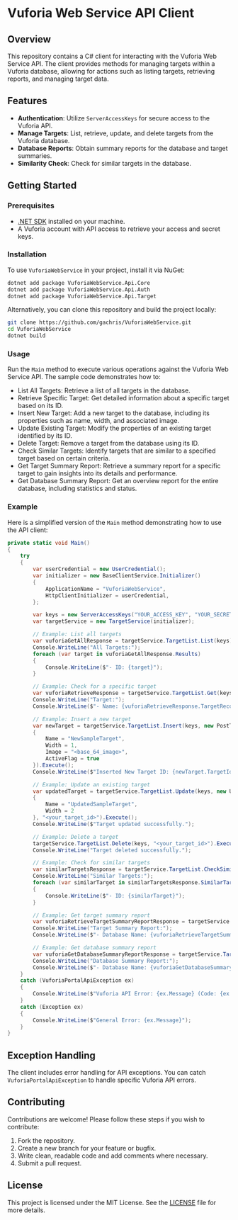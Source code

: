 # Vuforia Web Service API Client

## Overview
This repository contains a C# client for interacting with the Vuforia Web Service API. The client provides methods for managing targets within a Vuforia database, allowing for actions such as listing targets, retrieving reports, and managing target data.

## Features
- **Authentication**: Utilize `ServerAccessKeys` for secure access to the Vuforia API.
- **Manage Targets**: List, retrieve, update, and delete targets from the Vuforia database.
- **Database Reports**: Obtain summary reports for the database and target summaries.
- **Similarity Check**: Check for similar targets in the database.

## Getting Started

### Prerequisites
- [.NET SDK](https://dotnet.microsoft.com/download) installed on your machine.
- A Vuforia account with API access to retrieve your access and secret keys.

### Installation

To use `VuforiaWebService` in your project, install it via NuGet:

```bash
dotnet add package VuforiaWebService.Api.Core
dotnet add package VuforiaWebService.Api.Auth
dotnet add package VuforiaWebService.Api.Target
```

Alternatively, you can clone this repository and build the project locally:

```bash
git clone https://github.com/gachris/VuforiaWebService.git
cd VuforiaWebService
dotnet build
```

### Usage
Run the `Main` method to execute various operations against the Vuforia Web Service API. The sample code demonstrates how to:
- List All Targets: Retrieve a list of all targets in the database.
- Retrieve Specific Target: Get detailed information about a specific target based on its ID.
- Insert New Target: Add a new target to the database, including its properties such as name, width, and associated image.
- Update Existing Target: Modify the properties of an existing target identified by its ID.
- Delete Target: Remove a target from the database using its ID.
- Check Similar Targets: Identify targets that are similar to a specified target based on certain criteria.
- Get Target Summary Report: Retrieve a summary report for a specific target to gain insights into its details and performance.
- Get Database Summary Report: Get an overview report for the entire database, including statistics and status.

### Example
Here is a simplified version of the `Main` method demonstrating how to use the API client:

```csharp
private static void Main()
{
    try
    {
        var userCredential = new UserCredential();
        var initializer = new BaseClientService.Initializer()
        {
            ApplicationName = "VuforiaWebService",
            HttpClientInitializer = userCredential,
        };

        var keys = new ServerAccessKeys("YOUR_ACCESS_KEY", "YOUR_SECRET_KEY");
        var targetService = new TargetService(initializer);

        // Example: List all targets
        var vuforiaGetAllResponse = targetService.TargetList.List(keys).Execute();
        Console.WriteLine("All Targets:");
        foreach (var target in vuforiaGetAllResponse.Results)
        {
            Console.WriteLine($"- ID: {target}");
        }

        // Example: Check for a specific target
        var vuforiaRetrieveResponse = targetService.TargetList.Get(keys, "<your_target_id>").Execute();
        Console.WriteLine("Target:");
        Console.WriteLine($"- Name: {vuforiaRetrieveResponse.TargetRecord.Name}");

        // Example: Insert a new target
        var newTarget = targetService.TargetList.Insert(keys, new PostTrackableRequest
        {
            Name = "NewSampleTarget",
            Width = 1,
            Image = "<base_64_image>",
            ActiveFlag = true
        }).Execute();
        Console.WriteLine($"Inserted New Target ID: {newTarget.TargetId}");

        // Example: Update an existing target
        var updatedTarget = targetService.TargetList.Update(keys, new UpdateTrackableRequest
        {
            Name = "UpdatedSampleTarget",
            Width = 2
        }, "<your_target_id>").Execute();
        Console.WriteLine($"Target updated successfully.");

        // Example: Delete a target
        targetService.TargetList.Delete(keys, "<your_target_id>").Execute();
        Console.WriteLine("Target deleted successfully.");

        // Example: Check for similar targets
        var similarTargetsResponse = targetService.TargetList.CheckSimilar(keys, "<your_target_id>").Execute();
        Console.WriteLine("Similar Targets:");
        foreach (var similarTarget in similarTargetsResponse.SimilarTargets)
        {
            Console.WriteLine($"- ID: {similarTarget}");
        }

        // Example: Get target summary report
        var vuforiaRetrieveTargetSummaryReportResponse = targetService.TargetList.RetrieveTargetSummaryReport(keys, "<your_target_id>").Execute();
        Console.WriteLine("Target Summary Report:");
        Console.WriteLine($"- Database Name: {vuforiaRetrieveTargetSummaryReportResponse.DatabaseName}");

        // Example: Get database summary report
        var vuforiaGetDatabaseSummaryReportResponse = targetService.TargetList.GetDatabaseSummaryReport(keys).Execute();
        Console.WriteLine("Database Summary Report:");
        Console.WriteLine($"- Database Name: {vuforiaGetDatabaseSummaryReportResponse.Name}");
    }
    catch (VuforiaPortalApiException ex)
    {
        Console.WriteLine($"Vuforia API Error: {ex.Message} (Code: {ex.Error.ResultCode})");
    }
    catch (Exception ex)
    {
        Console.WriteLine($"General Error: {ex.Message}");
    }
}
```

## Exception Handling
The client includes error handling for API exceptions. You can catch `VuforiaPortalApiException` to handle specific Vuforia API errors.

## Contributing
Contributions are welcome! Please follow these steps if you wish to contribute:

1. Fork the repository.
2. Create a new branch for your feature or bugfix.
3. Write clean, readable code and add comments where necessary.
4. Submit a pull request.

## License
This project is licensed under the MIT License. See the [LICENSE](LICENSE.txt) file for more details.
